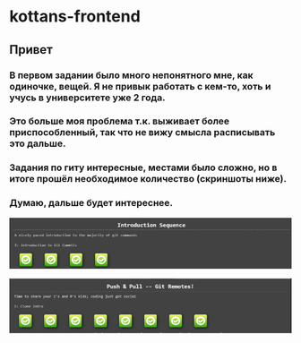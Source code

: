 # kottans-frontend

## Привет
### В первом задании было много непонятного мне, как одиночке, вещей. Я не привык работать с кем-то, хоть и учусь в университете уже 2 года.
### Это больше моя проблема т.к. выживает более приспособленный, так что не вижу смысла расписывать это дальше.
### Задания по гиту интересные, местами было сложно, но в итоге прошёл необходимое количество (скриншоты ниже).
### Думаю, дальше будет интереснее.

![Image 1st mission](https://github.com/Saint-Naklz/kottans-frontend/blob/main/screenshots/1.1.png)

![Image 1st mission](https://github.com/Saint-Naklz/kottans-frontend/blob/main/screenshots/1.2.png)
